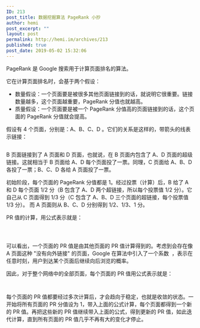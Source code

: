 ```yaml
---
ID: 213
post_title: 数据挖掘算法 PageRank 小抄
author: hemi
post_excerpt: ""
layout: post
permalink: http://hemi.im/archives/213
published: true
post_date: 2019-05-02 15:32:06
---
```

<!-- wp:paragraph -->
<p>PageRank 是 Google 搜索用于计算页面排名的算法。</p>
<!-- /wp:paragraph -->

<!-- wp:paragraph -->
<p>它在计算页面排名时，会基于两个假设：</p>
<!-- /wp:paragraph -->

<!-- wp:list -->
<ul><li>数量假设：一个页面要是被很多其他页面链接到的话，就说明它很重要。链接数量越多，这个页面越重要，PageRank 分值也就越高。</li><li>质量假设：一个页面要是被一个 PageRank 分值高的页面链接到的话，这个页面的 PageRank 分值就会提高。</li></ul>
<!-- /wp:list -->

<!-- wp:paragraph -->
<p>假设有 4 个页面，分别是：A、B、C、D 。它们的关系是这样的，带箭头的线表示链接：</p>
<!-- /wp:paragraph -->

<!-- wp:image -->
<figure class="wp-block-image"><img src="https://i.loli.net/2019/05/02/5cca96616d7b3.png" alt=""/></figure>
<!-- /wp:image -->

<!-- wp:paragraph -->
<p>B 页面链接到了 A 页面和 D 页面，也就说，在 B 页面内包含了 A、D 页面的超级链接。这就相当于 B 页面给 A、D 每个页面投了一票。同理，C 页面给 A、B、D 各投了一票；B、C、D 各给 A 页面投了一票。</p>
<!-- /wp:paragraph -->

<!-- wp:paragraph -->
<p>初始阶段，每个页面的 PageRank 分值都是 1。经过投票（计算）后，B 给了 A 和 D 每个页面 1/2 分（B 包含了 A、D 两个超链接，所以每个投票值 1/2 分）。它自己从 C 页面得到 1/3 分（C 包含了 A、B、D 三个页面的超链接，每个投票值 1/3 分）。 而 A 页面则从 B、C、D 分别得到 1/2、1/3、1 分。</p>
<!-- /wp:paragraph -->

<!-- wp:paragraph -->
<p>PR 值的计算，用公式表示就是：</p>
<!-- /wp:paragraph -->

<!-- wp:image -->
<figure class="wp-block-image"><img src="https://www.zhihu.com/equation?tex=PR(A)%20=%20\frac{PR(B)}{2}%2b\frac{PR(%20C%20)}{3}%2b\frac{PR(D)}{1}" alt=""/></figure>
<!-- /wp:image -->

<!-- wp:image -->
<figure class="wp-block-image"><img src="https://www.zhihu.com/equation?tex=PR(B)%20=%20\frac{PR(%20C%20)}{3}" alt=""/></figure>
<!-- /wp:image -->

<!-- wp:image -->
<figure class="wp-block-image"><img src="https://www.zhihu.com/equation?tex=PR(D)%20=%20\frac{PR(B)}{2}%2b\frac{PR(%20C%20)}{3}" alt=""/></figure>
<!-- /wp:image -->

<!-- wp:paragraph -->
<p>可以看出，一个页面的 PR 值是由其他页面的 PR 值计算得到的。考虑到会存在像 A 页面这种 "没有向外链接" 的页面，Google 在算法中引入了一个系数 ​ ，表示在任意时刻，用户到达某个页面后继续向后浏览的概率。</p>
<!-- /wp:paragraph -->

<!-- wp:paragraph -->
<p>因此，对于整个网络中的全部页面，每个页面的 PR 值用公式表示就是：</p>
<!-- /wp:paragraph -->

<!-- wp:image -->
<figure class="wp-block-image"><img src="https://www.zhihu.com/equation?tex=PageRank(P_{i})=\alpha%20\sum_{P_{j}\in%20M(P_{i})}^{}{\frac{PageRank(P_{j})}{L(P_{j})}}%20%2b%20\frac{1-\alpha}{N}" alt=""/></figure>
<!-- /wp:image -->

<!-- wp:image -->
<figure class="wp-block-image"><img src="https://www.zhihu.com/equation?tex=%E5%85%B6%E4%B8%AD%EF%BC%8C%20p_1,%20p_2,%20%E2%80%A6,%20p_N%20%E6%98%AF%E8%A2%AB%E7%A0%94%E7%A9%B6%E7%9A%84%E9%A1%B5%E9%9D%A2%EF%BC%8C%20M(p_i)%20%E6%98%AF%E5%8C%85%E5%90%AB%E6%9C%89%20p_i%20%E8%B6%85%E9%93%BE%E6%8E%A5%E7%9A%84\\%E9%9B%86%E5%90%88%EF%BC%8C%20L(p_j)%20%E6%98%AF%20p_j%20%E9%A1%B5%E9%9D%A2%E5%8C%85%E5%90%AB%E7%9A%84%E8%B6%85%E9%93%BE%E6%8E%A5%E6%95%B0%EF%BC%8C%E8%80%8C%20N%20%E6%98%AF%E6%89%80%E6%9C%89%E9%A1%B5%E9%9D%A2%E7%9A%84%E6%95%B0%E9%87%8F%E3%80%82" alt=""/></figure>
<!-- /wp:image -->

<!-- wp:paragraph -->
<p>每个页面的 PR 值都要经过多次计算后，才会趋向于稳定，也就是收敛的状态。一开始将所有页面的 PR 分值设为 1，带入上面的公式计算，每个页面都得到一个新的 PR 值。再把这些新的 PR 值继续带入上面的公式，得到更新的 PR 值，如此迭代计算，直到所有页面的 PR 值几乎不再有大的变化才停止。</p>
<!-- /wp:paragraph -->